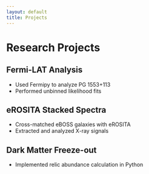 ```yaml
---
layout: default
title: Projects
---
```


# Research Projects

## Fermi-LAT Analysis
- Used Fermipy to analyze PG 1553+113
- Performed unbinned likelihood fits

## eROSITA Stacked Spectra
- Cross-matched eBOSS galaxies with eROSITA
- Extracted and analyzed X-ray signals

## Dark Matter Freeze-out
- Implemented relic abundance calculation in Python
